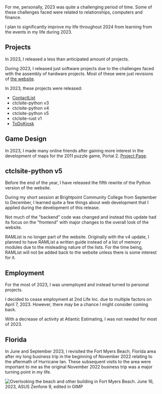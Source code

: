 For me, personally, 2023 was quite a challenging period of time. Some of these challenges faced were related to relationships, computers and finance.

I plan to significantly improve my life throughout 2024 from learning from the events in my life during 2023.

## Projects
In 2023, I released a less than anticipated amount of projects.

During 2023, I released just software projects due to the challenges faced with the assembly of hardware projects. Most of these were just revisions of [the website](../../projects/ctclsite/).

In 2023, these projects were released:

- [ContactList](../../projects/contactlist/)
- ctclsite-python v3
- ctclsite-python v4
- ctclsite-python v5
- ctclsite-rust v1
- [ToDoKiosk](../../projects/todokiosk/)

## Game Design
In 2023, I made many online friends after gaining more interest in the development of maps for the 2011 puzzle game, Portal 2. [Project Page](../../projects/p2maps/).

## ctclsite-python v5
Before the end of the year, I have released the fifth rewrite of the Python version of the website.

During my short session at Brightpoint Community College from September to December, I learned quite a few things about web development that I applied during the development of this release.

Not much of the "backend" code was changed and instead this update had its focus on the "frontend" with major changes to the overall look of the website.

RAMList is no longer part of the website. Originally with the v4 update, I planned to have RAMList a written guide instead of a list of memory modules due to the misleading nature of the lists. For the time being, RAMList will not be added back to the website unless there is some interest for it.

## Employment
For the most of 2023, I was unemployed and instead turned to personal projects.

I decided to cease employment at 2nd Life Inc. due to multiple factors on April 7, 2023. However, there may be a chance I might consider coming back.

With a decrease of activity at Atlantic Estimating, I was not needed for most of 2023.

## Florida

In June and September 2023, I revisited the Fort Myers Beach, Florida area after my long business trip in the beginning of November 2022 relating to the aftermath of Hurricane Ian. These subsequent visits to the area were important to me as the original November 2022 business trip was a major turning point in my life.


<img src="/static/pages/blog/2/fmb_1.webp" title="Overlooking the beach and other building in Fort Myers Beach. June 16, 2023, ASUS Zenfone 9, edited in GIMP" alt="Overlooking the beach and other building in Fort Myers Beach. June 16, 2023, ASUS Zenfone 9, edited in GIMP"/>


